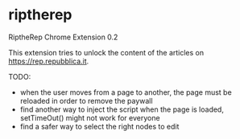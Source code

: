 # riptherep
RiptheRep Chrome Extension 0.2

This extension tries to unlock the content of the articles on https://rep.repubblica.it.

TODO:
- when the user moves from a page to another, the page must be reloaded in order to remove the paywall
- find another way to inject the script when the page is loaded, setTimeOut() might not work for everyone
- find a safer way to select the right nodes to edit

